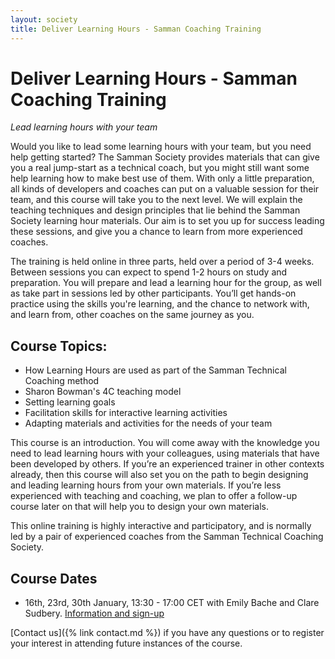 ```yaml
---
layout: society
title: Deliver Learning Hours - Samman Coaching Training
---
```


# Deliver Learning Hours - Samman Coaching Training
_Lead learning hours with your team_

Would you like to lead some learning hours with your team, but you need help getting started? The Samman Society provides materials that can give you a real jump-start as a technical coach, but you might still want some help learning how to make best use of them. With only a little preparation, all kinds of developers and coaches can put on a valuable session for their team, and this course will take you to the next level. We will explain the teaching techniques and design principles that lie behind the Samman Society learning hour materials. Our aim is to set you up for success leading these sessions, and give you a chance to learn from more experienced coaches.

The training is held online in three parts, held over a period of 3-4 weeks. Between sessions you can expect to spend 1-2 hours on study and preparation. You will prepare and lead a learning hour for the group, as well as take part in sessions led by other participants. You’ll get hands-on practice using the skills you're learning, and the chance to network with, and learn from, other coaches on the same journey as you.

## Course Topics:

* How Learning Hours are used as part of the Samman Technical Coaching method
* Sharon Bowman's 4C teaching model
* Setting learning goals
* Facilitation skills for interactive learning activities
* Adapting materials and activities for the needs of your team

This course is an introduction. You will come away with the knowledge you need to lead learning hours with your colleagues, using materials that have been developed by others. If you’re an experienced trainer in other contexts already, then this course will also set you on the path to begin designing and leading learning hours from your own materials. If you’re less experienced with teaching and coaching, we plan to offer a follow-up course later on that will help you to design your own materials.

This online training is highly interactive and participatory, and is normally led by a pair of experienced coaches from the Samman Technical Coaching Society.

## Course Dates

* 16th, 23rd, 30th January, 13:30 - 17:00 CET with Emily Bache and Clare Sudbery. [Information and sign-up](https://www.tickettailor.com/events/bacheconsultingab/1064180)

[Contact us]({% link contact.md %}) if you have any questions or to register your interest in attending future instances of the course.
